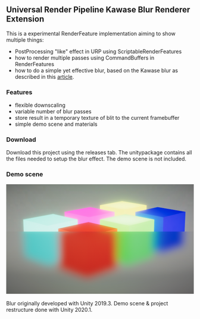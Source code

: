 ## Universal Render Pipeline Kawase Blur Renderer Extension

This is a experimental RenderFeature implementation aiming to show multiple things:
* PostProcessing "like" effect in URP using ScriptableRenderFeatures
* how to render multiple passes using CommandBuffers in RenderFeatures
* how to do a simple yet effective blur, based on the Kawase blur as described in this [article](https://software.intel.com/en-us/blogs/2014/07/15/an-investigation-of-fast-real-time-gpu-based-image-blur-algorithms).


### Features
* flexible downscaling
* variable number of blur passes
* store result in a temporary texture of blit to the current framebuffer
* simple demo scene and materials


### Download
Download this project using the releases tab. The unitypackage contains all the files needed to setup the blur effect. The demo scene is not included.


### Demo scene
![A demo scene showing the effect in action](sample-blur.png)

Blur originally developed with Unity 2019.3.
Demo scene & project restructure done with Unity 2020.1.